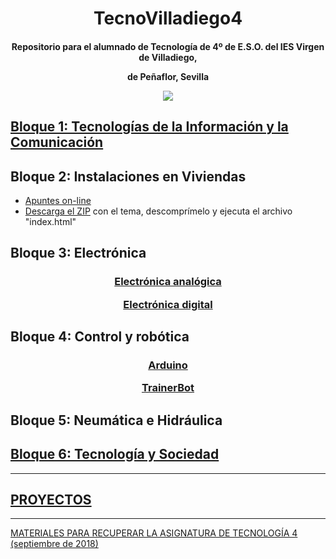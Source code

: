 <h1 align="center">TecnoVilladiego4</h1>

<h4 align="center"> Repositorio para el alumnado de Tecnología de 4º de E.S.O.
del IES Virgen de Villadiego,

de Peñaflor, Sevilla

![](imágenes/logo_fondo_transparente200x300.png)
</h4>


## [Bloque 1: Tecnologías de la Información y la Comunicación](Telecos/readme.md)


## Bloque 2: Instalaciones en Viviendas

-   [Apuntes on-line](https://angelmicelti.github.io/4ESO/INS/index.html)
-   [Descarga el ZIP](Instalaciones/Instalaciones2019.zip) con el tema, descomprímelo y ejecuta el archivo "index.html"

## Bloque 3: Electrónica

<h3 align="center">

[Electrónica analógica](ElecAnalogica/readme.md)

[Electrónica digital](ElecDigital/readme.md)

</h3>

## Bloque 4: Control y robótica

<h3 align="center">

[Arduino](Arduino/readme.md)

[TrainerBot](TrainerBot/readme.md)

</h3>

## Bloque 5: Neumática e Hidráulica

## [Bloque 6: Tecnología y Sociedad](TecSociedad/readme.md)

***

## [PROYECTOS](Proyectos/proyectos.md)

***

[MATERIALES PARA RECUPERAR LA ASIGNATURA DE TECNOLOGÍA 4 (septiembre de 2018)](septiembre2018.md)

